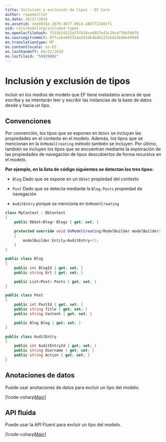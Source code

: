 ```yaml
---
title: Inclusión y exclusión de tipos - EF Core
author: rowanmiller
ms.date: 10/27/2016
ms.assetid: cbe6935e-2679-4b77-8914-a8d772240cf1
uid: core/modeling/included-types
ms.openlocfilehash: f533b24312af37634ce4957e43c39ce776bf0bf0
ms.sourcegitcommit: 87fcaba46535aa351db4bdb1231bd14b40e459b9
ms.translationtype: MT
ms.contentlocale: es-ES
ms.lasthandoff: 04/22/2019
ms.locfileid: "59929802"
---
```

# <a name="including--excluding-types"></a>Inclusión y exclusión de tipos

Incluir en los medios de modelo que EF tiene metadatos acerca de que escriba y se intentarán leer y escribir las instancias de la base de datos desde y hacia un tipo.

## <a name="conventions"></a>Convenciones

Por convención, los tipos que se exponen en `DbSet` se incluyan las propiedades en el contexto en el modelo. Además, los tipos que se mencionan en la `OnModelCreating` método también se incluyen. Por último, también se incluyen los tipos que se encuentran mediante la exploración de las propiedades de navegación de tipos descubiertos de forma recursiva en el modelo.

**Por ejemplo, en la lista de código siguientes se detectan los tres tipos:**

* `Blog` Dado que se expone en un `DbSet` propiedad del contexto

* `Post` Dado que se detecta mediante la `Blog.Posts` propiedad de navegación

* `AuditEntry` porque se menciona en `OnModelCreating`

<!-- [!code-csharp[Main](samples/core/Modeling/Conventions/Samples/IncludedTypes.cs?highlight=3,7,16)] -->
``` csharp
class MyContext : DbContext
{
    public DbSet<Blog> Blogs { get; set; }

    protected override void OnModelCreating(ModelBuilder modelBuilder)
    {
        modelBuilder.Entity<AuditEntry>();
    }
}

public class Blog
{
    public int BlogId { get; set; }
    public string Url { get; set; }

    public List<Post> Posts { get; set; }
}

public class Post
{
    public int PostId { get; set; }
    public string Title { get; set; }
    public string Content { get; set; }

    public Blog Blog { get; set; }
}

public class AuditEntry
{
    public int AuditEntryId { get; set; }
    public string Username { get; set; }
    public string Action { get; set; }
}
```

## <a name="data-annotations"></a>Anotaciones de datos

Puede usar anotaciones de datos para excluir un tipo del modelo.

[!code-csharp[Main](../../../samples/core/Modeling/DataAnnotations/Samples/IgnoreType.cs?highlight=20)]

## <a name="fluent-api"></a>API fluida

Puede usar la API Fluent para excluir un tipo del modelo.

[!code-csharp[Main](../../../samples/core/Modeling/FluentAPI/Samples/IgnoreType.cs?highlight=12)]
